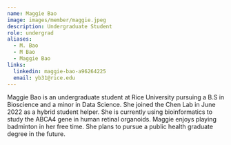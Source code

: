 ```yaml
---
name: Maggie Bao
image: images/member/maggie.jpeg
description: Undergraduate Student
role: undergrad
aliases:
  - M. Bao
  - M Bao
  - Maggie Bao
links:
  linkedin: maggie-bao-a96264225
  email: yb31@rice.edu
---
```


Maggie Bao is an undergraduate student at Rice University pursuing a B.S in Bioscience and a minor in Data Science. She joined the Chen Lab in June 2022 as a hybrid student helper. She is currently using bioinformatics to study the ABCA4 gene in human retinal organoids. Maggie enjoys playing badminton in her free time. She plans to pursue a public health graduate degree in the future.
